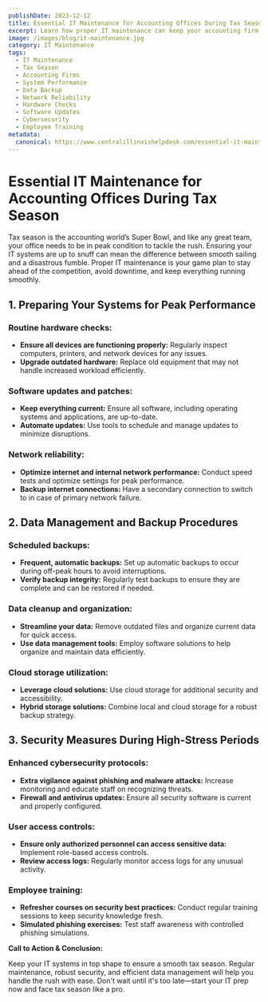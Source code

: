 ```yaml
---
publishDate: 2023-12-12  
title: Essential IT Maintenance for Accounting Offices During Tax Season  
excerpt: Learn how proper IT maintenance can keep your accounting firm running smoothly during the busy tax season, avoiding downtime and enhancing performance.  
image: /images/blog/it-maintenance.jpg
category: IT Maintenance  
tags:
  - IT Maintenance
  - Tax Season
  - Accounting Firms
  - System Performance
  - Data Backup
  - Network Reliability
  - Hardware Checks
  - Software Updates
  - Cybersecurity
  - Employee Training
metadata:
  canonical: https://www.centralillinoishelpdesk.com/essential-it-maintenance-for-accounting-offices-during-tax-season
---
```


# Essential IT Maintenance for Accounting Offices During Tax Season

Tax season is the accounting world’s Super Bowl, and like any great team, your office needs to be in peak condition to tackle the rush. Ensuring your IT systems are up to snuff can mean the difference between smooth sailing and a disastrous fumble. Proper IT maintenance is your game plan to stay ahead of the competition, avoid downtime, and keep everything running smoothly.

## 1. Preparing Your Systems for Peak Performance

### Routine hardware checks:

- **Ensure all devices are functioning properly:** Regularly inspect computers, printers, and network devices for any issues.
- **Upgrade outdated hardware:** Replace old equipment that may not handle increased workload efficiently.

### Software updates and patches:

- **Keep everything current:** Ensure all software, including operating systems and applications, are up-to-date.
- **Automate updates:** Use tools to schedule and manage updates to minimize disruptions.

### Network reliability:

- **Optimize internet and internal network performance:** Conduct speed tests and optimize settings for peak performance.
- **Backup internet connections:** Have a secondary connection to switch to in case of primary network failure.

## 2. Data Management and Backup Procedures

### Scheduled backups:

- **Frequent, automatic backups:** Set up automatic backups to occur during off-peak hours to avoid interruptions.
- **Verify backup integrity:** Regularly test backups to ensure they are complete and can be restored if needed.

### Data cleanup and organization:

- **Streamline your data:** Remove outdated files and organize current data for quick access.
- **Use data management tools:** Employ software solutions to help organize and maintain data efficiently.

### Cloud storage utilization:

- **Leverage cloud solutions:** Use cloud storage for additional security and accessibility.
- **Hybrid storage solutions:** Combine local and cloud storage for a robust backup strategy.

## 3. Security Measures During High-Stress Periods

### Enhanced cybersecurity protocols:

- **Extra vigilance against phishing and malware attacks:** Increase monitoring and educate staff on recognizing threats.
- **Firewall and antivirus updates:** Ensure all security software is current and properly configured.

### User access controls:

- **Ensure only authorized personnel can access sensitive data:** Implement role-based access controls.
- **Review access logs:** Regularly monitor access logs for any unusual activity.

### Employee training:

- **Refresher courses on security best practices:** Conduct regular training sessions to keep security knowledge fresh.
- **Simulated phishing exercises:** Test staff awareness with controlled phishing simulations.

**Call to Action & Conclusion:**

Keep your IT systems in top shape to ensure a smooth tax season. Regular maintenance, robust security, and efficient data management will help you handle the rush with ease. Don't wait until it's too late—start your IT prep now and face tax season like a pro.